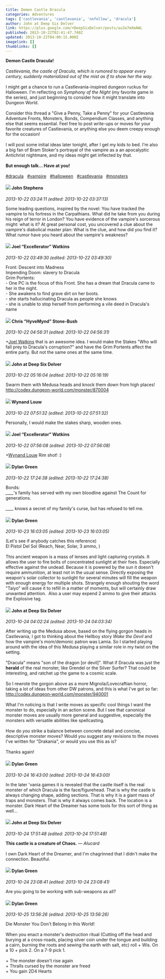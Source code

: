 ```yaml
---
title: Demon Castle Dracula
categories: Adventures
tags: ['castlevania', 'castlevania', 'nofollow', 'dracula']
author: John at Deep Six Delver
link: https://plus.google.com/+DeepSixDelver/posts/au3a7mXmAWL
published: 2013-10-22T02:41:47.740Z
updated: 2013-10-22T04:00:15.000Z
imagelink: []
thumblinks: []
---
```


<b>Demon Castle Dracula!</b><br /><br /><i>Castlevania, the castle of Dracula, which is rumored to appear every century, suddenly materialized out of the mist as if to show her the way.</i><br /><br />I might get a chance to run a Castlevania-inspired dungeon ruckus for Halloween. I&#39;m reflecting on <i>Symphony of the Night</i> (my favorite game in the series), and just beginning to consider how it might translate into Dungeon World.<br /><br />Consider this thread a &quot;Give a Penny, Take a Penny&quot; for your Castlevania Adventure Fronts, Monsters, Bonds, Compendium Classes, and anything else that seems essential. Feel free to post write-ups or moves for your favorite creatures of Castlevania, or anything else you deem creepy enough for the occasion!<br /><br />I will post some initial ideas later tonight, after I get my kids to bed. I&#39;m also a big fan of Bram Stoker&#39;s portrayal of the vampire as a an apocalyptic Antichrist nightmare, and my ideas might get inflected by that.<br /><br /><b>But enough talk… Have at you!</b><br /><br /> <a rel="nofollow" class="ot-hashtag" href="https://plus.google.com/s/%23dracula/posts">#dracula</a>     <a rel="nofollow" class="ot-hashtag" href="https://plus.google.com/s/%23vampire/posts">#vampire</a>     <a rel="nofollow" class="ot-hashtag" href="https://plus.google.com/s/%23halloween/posts">#halloween</a>     <a rel="nofollow" class="ot-hashtag" href="https://plus.google.com/s/%23castlevania/posts">#castlevania</a>     <a rel="nofollow" class="ot-hashtag" href="https://plus.google.com/s/%23monsters/posts">#monsters</a>   
<div id='comment z12ot525ow3xenpae04cf5kxxoymcjg4f20'>
  <h4><img src='{{site.baseurl}}//images/avatars/101554656051604297040_photo.jpg'> John Stephens</h4>
      <p><cite>2013-10-22 03:24:11 (edited: 2013-10-22 03:37:13)</cite></p>
        <p>Some leading questions, inspired by the novel: You have tracked the vampire to his fortress in the Carpathians. What did he take from you during his reign of terror in London? You have evidence of the vampire&#39;s sorcerous might: what is it? At great personal cost, you uncovered a clue about the vampire&#39;s diabolical master plan: What is the clue, and how did you find it? What rumor have you heard about the vampire&#39;s weakness?</p>
</div>
        

<div id='comment z12ot525ow3xenpae04cf5kxxoymcjg4f20'>
  <h4><img src='{{site.baseurl}}//images/avatars/107429473095472584968_photo.jpg'> Joel “Excellerator” Watkins</h4>
      <p><cite>2013-10-22 03:49:30 (edited: 2013-10-22 03:49:30)</cite></p>
        <p>Front: Descent into Madness<br />Impending Doom: slavery to Dracula<br />Grim Portents:<br />- One PC is the focus of this Front. She has a dream that Dracula came to her in the night.<br />- She awakens to find grave dirt on her boots.<br />- she starts hallucinating Dracula as people she knows<br />- she is unable to stop herself from performing a vile deed in Dracula&#39;s name<br /></p>
</div>
        

<div id='comment z12ot525ow3xenpae04cf5kxxoymcjg4f20'>
  <h4><img src='{{site.baseurl}}//images/avatars/108053817066303198241_photo.jpg'> Chris “HyveMynd” Stone-Bush</h4>
      <p><cite>2013-10-22 04:56:31 (edited: 2013-10-22 04:56:31)</cite></p>
        <p><span class="proflinkWrapper"><span class="proflinkPrefix">+</span><a class="proflink" href="https://plus.google.com/107429473095472584968" oid="107429473095472584968">Joel Watkins</a></span> that is an awesome idea. I would make the Stakes &quot;Who will fall prey to Dracula&#39;s corruption?&quot; and have the Grim Portents affect the entire party. But not the same ones at the same time.</p>
</div>
        

<div id='comment z12ot525ow3xenpae04cf5kxxoymcjg4f20'>
  <h4><img src='{{site.baseurl}}//images/avatars/104675236432730777219_photo.jpg'> John at Deep Six Delver</h4>
      <p><cite>2013-10-22 05:16:04 (edited: 2013-10-22 05:16:19)</cite></p>
        <p>Swarm them with Medusa heads and knock them down from high places!<br /><a href="http://codex.dungeon-world.com/monster/870004" class="ot-anchor">http://codex.dungeon-world.com/monster/870004</a></p>
</div>
        

<div id='comment z12ot525ow3xenpae04cf5kxxoymcjg4f20'>
  <h4><img src='{{site.baseurl}}//images/avatars/111256963556395023796_photo.jpg'> Wynand Louw</h4>
      <p><cite>2013-10-22 07:51:32 (edited: 2013-10-22 07:51:32)</cite></p>
        <p>Personally, I would make the stakes sharp, wooden ones.</p>
</div>
        

<div id='comment z12ot525ow3xenpae04cf5kxxoymcjg4f20'>
  <h4><img src='{{site.baseurl}}//images/avatars/107429473095472584968_photo.jpg'> Joel “Excellerator” Watkins</h4>
      <p><cite>2013-10-22 07:56:08 (edited: 2013-10-22 07:56:08)</cite></p>
        <p><span class="proflinkWrapper"><span class="proflinkPrefix">+</span><a class="proflink" href="https://plus.google.com/111256963556395023796" oid="111256963556395023796">Wynand Louw</a></span> Rim shot! :)</p>
</div>
        

<div id='comment z12ot525ow3xenpae04cf5kxxoymcjg4f20'>
  <h4><img src='{{site.baseurl}}//images/avatars/115462175177465088519_photo.jpg'> Dylan Green</h4>
      <p><cite>2013-10-22 17:24:38 (edited: 2013-10-22 17:24:38)</cite></p>
        <p>Bonds:<br /><i>____</i>&#39;s family has served with my own bloodline against The Count for generations.<br /><br /><i>____</i> knows a secret of my family&#39;s curse, but has refused to tell me.</p>
</div>
        

<div id='comment z12ot525ow3xenpae04cf5kxxoymcjg4f20'>
  <h4><img src='{{site.baseurl}}//images/avatars/115462175177465088519_photo.jpg'> Dylan Green</h4>
      <p><cite>2013-10-23 16:03:05 (edited: 2013-10-23 16:03:05)</cite></p>
        <p>(Let&#39;s see if anybody catches this reference)<br />El Pistol Del Sol (Reach, Near, Solar, 3 ammo, )<br /><br />This ancient weapon is a mass of lenses and light capturing crystals. It allows the user to fire bolts of concentrated sunlight at their foes. Especially effective against the undead. Because it is powered by the sun it doesn&#39;t require ammunition, at least not in the usual sense. Directly exposing the weapon&#39;s solar collector to sunlight for several minutes will fill the weapon with enough energy for multiple shots. Strangely enough shouting the word &quot;Taiyo&quot; will cause it to refill in a matter of moments, but will certainly draw unwanted attention.  Also a user may expend 2 ammo to give their attacks the Explosive tag.</p>
</div>
        

<div id='comment z12ot525ow3xenpae04cf5kxxoymcjg4f20'>
  <h4><img src='{{site.baseurl}}//images/avatars/104675236432730777219_photo.jpg'> John at Deep Six Delver</h4>
      <p><cite>2013-10-24 04:02:24 (edited: 2013-10-24 04:03:34)</cite></p>
        <p>After writing up the Medusa above, based on the flying gorgon heads in Castlevania, I got to thinking about the Hellboy story <i>Wake the Devil</i> and how the vampire&#39;s mom/demonic patron was Lamia. So I started playing around with the idea of this Medusa playing a similar role in my twist on the setting.<br /><br />&quot;Dracula&quot; means &quot;son of the dragon [or devil]&quot;. What if Dracula was just the <b>herald</b> of the real monster, like Grendel or the Silver Surfer? That could be interesting, and ratchet up the game to a cosmic scale.<br /><br />So I rewrote the gorgon above as a more Mignola/Lovecraftian horror, taking a lot of ideas from other DW patrons, and this is what I&#39;ve got so far:<br /><a href="http://codex.dungeon-world.com/monster/940001" class="ot-anchor">http://codex.dungeon-world.com/monster/940001</a><br /><br />What I&#39;m noticing is that I write moves as specific cool things I want the monster to do, especially in an action scene. But I see that canonical monster moves are usually more general and suggestive, especially the monsters with versatile abilities like spellcasting.<br /><br />How do <i>you</i> strike a balance between concrete detail and concise, descriptive monster moves? Would you suggest any revisions to the moves I&#39;ve written for &quot;Drakania&quot;, or would you use this as is?<br /><br />Thanks again!</p>
</div>
        

<div id='comment z12ot525ow3xenpae04cf5kxxoymcjg4f20'>
  <h4><img src='{{site.baseurl}}//images/avatars/115462175177465088519_photo.jpg'> Dylan Green</h4>
      <p><cite>2013-10-24 16:43:00 (edited: 2013-10-24 16:43:00)</cite></p>
        <p>In the later &#39;vania games it is revealed that the castle itself is the real monster of which Dracula is the face/figurehead. That is why the castle is always changing shape, adding sections. That is why it is a giant mass of traps and monsters. That is why it always comes back. The location is a monster. Dark Heart of the Dreamer has some tools for this sort of thing as well...</p>
</div>
        

<div id='comment z12ot525ow3xenpae04cf5kxxoymcjg4f20'>
  <h4><img src='{{site.baseurl}}//images/avatars/104675236432730777219_photo.jpg'> John at Deep Six Delver</h4>
      <p><cite>2013-10-24 17:51:48 (edited: 2013-10-24 17:51:48)</cite></p>
        <p><b>This castle is a creature of Chaos.</b> — <i>Alucard</i><br /><br />I own Dark Heart of the Dreamer, and I&#39;m chagrinned that I didn&#39;t make the connection. Beautiful.</p>
</div>
        

<div id='comment z12ot525ow3xenpae04cf5kxxoymcjg4f20'>
  <h4><img src='{{site.baseurl}}//images/avatars/115462175177465088519_photo.jpg'> Dylan Green</h4>
      <p><cite>2013-10-24 23:08:41 (edited: 2013-10-24 23:08:41)</cite></p>
        <p>Are you going to be working with sub-weapons as all?</p>
</div>
        

<div id='comment z12ot525ow3xenpae04cf5kxxoymcjg4f20'>
  <h4><img src='{{site.baseurl}}//images/avatars/115462175177465088519_photo.jpg'> Dylan Green</h4>
      <p><cite>2013-10-25 13:56:26 (edited: 2013-10-25 13:56:26)</cite></p>
        <p>Die Monster You Don&#39;t Belong in this World!<br /><br />When you enact a monster&#39;s destruction ritual (Cutting off the head and burying at a cross-roads, placing silver coin under the tongue and building a cairn, burning the roots and sewing the earth with salt, etc) roll + Wis. On a 10 + pick 2. On a 7-9 pick 1.<br /><br />+ The monster doesn&#39;t rise again<br />+ Thralls cursed by the monster are freed<br />+ You gain 2D4 Hearts</p>
</div>
        
